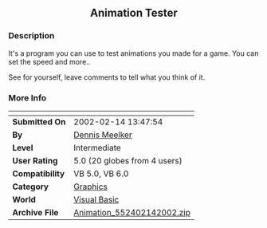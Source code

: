 ﻿<div align="center">

## Animation Tester


</div>

### Description

It's a program you can use to test animations you made for a game. You can set the speed and more..

See for yourself, leave comments to tell what you think of it.
 
### More Info
 


<span>             |<span>
---                |---
**Submitted On**   |2002-02-14 13:47:54
**By**             |[Dennis Meelker](https://github.com/Planet-Source-Code/PSCIndex/blob/master/ByAuthor/dennis-meelker.md)
**Level**          |Intermediate
**User Rating**    |5.0 (20 globes from 4 users)
**Compatibility**  |VB 5\.0, VB 6\.0
**Category**       |[Graphics](https://github.com/Planet-Source-Code/PSCIndex/blob/master/ByCategory/graphics__1-46.md)
**World**          |[Visual Basic](https://github.com/Planet-Source-Code/PSCIndex/blob/master/ByWorld/visual-basic.md)
**Archive File**   |[Animation\_552402142002\.zip](https://github.com/Planet-Source-Code/dennis-meelker-animation-tester__1-31789/archive/master.zip)








